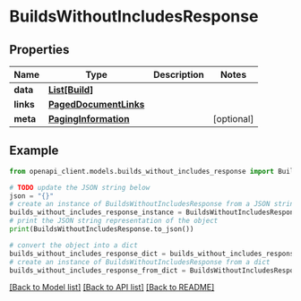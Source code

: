 # BuildsWithoutIncludesResponse


## Properties

Name | Type | Description | Notes
------------ | ------------- | ------------- | -------------
**data** | [**List[Build]**](Build.md) |  | 
**links** | [**PagedDocumentLinks**](PagedDocumentLinks.md) |  | 
**meta** | [**PagingInformation**](PagingInformation.md) |  | [optional] 

## Example

```python
from openapi_client.models.builds_without_includes_response import BuildsWithoutIncludesResponse

# TODO update the JSON string below
json = "{}"
# create an instance of BuildsWithoutIncludesResponse from a JSON string
builds_without_includes_response_instance = BuildsWithoutIncludesResponse.from_json(json)
# print the JSON string representation of the object
print(BuildsWithoutIncludesResponse.to_json())

# convert the object into a dict
builds_without_includes_response_dict = builds_without_includes_response_instance.to_dict()
# create an instance of BuildsWithoutIncludesResponse from a dict
builds_without_includes_response_from_dict = BuildsWithoutIncludesResponse.from_dict(builds_without_includes_response_dict)
```
[[Back to Model list]](../README.md#documentation-for-models) [[Back to API list]](../README.md#documentation-for-api-endpoints) [[Back to README]](../README.md)



